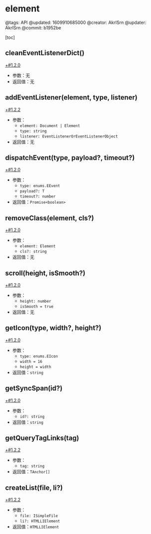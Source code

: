 # element

@tags: API
@updated: 1609910685000
@creator: AkrISrn
@updater: AkrISrn
@commit: b1952be

[toc]

## cleanEventListenerDict()

[+#1.2.0](/snippets/version-when-last-update.md)

- 参数：无
- 返回值：无

## addEventListener(element, type, listener)

[+#1.2.2](/snippets/version-when-last-update.md)

- 参数：
    - `element: Document | Element`
    - `type: string`
    - `listener: EventListenerOrEventListenerObject`
- 返回值：无

## dispatchEvent(type, payload?, timeout?)

[+#1.2.0](/snippets/version-when-last-update.md)

- 参数：
    - `type: enums.EEvent`
    - `payload?: T`
    - `timeout?: number`
- 返回值：`Promise<boolean>`

## removeClass(element, cls?)

[+#1.2.0](/snippets/version-when-last-update.md)

- 参数：
    - `element: Element`
    - `cls?: string`
- 返回值：无

## scroll(height, isSmooth?)

[+#1.2.0](/snippets/version-when-last-update.md)

- 参数：
    - `height: number`
    - `isSmooth = true`
- 返回值：无

## getIcon(type, width?, height?)

[+#1.2.0](/snippets/version-when-last-update.md)

- 参数：
    - `type: enums.EIcon`
    - `width = 16`
    - `height = width`
- 返回值：`string`

## getSyncSpan(id?)

[+#1.2.0](/snippets/version-when-last-update.md)

- 参数：
    - `id?: string`
- 返回值：`string`

## getQueryTagLinks(tag)

[+#1.2.2](/snippets/version-when-last-update.md)

- 参数：
    - `tag: string`
- 返回值：`TAnchor[]`

## createList(file, li?)

[+#1.2.2](/snippets/version-when-last-update.md)

- 参数：
    - `file: ISimpleFile`
    - `li?: HTMLLIElement`
- 返回值：`HTMLLIElement`
